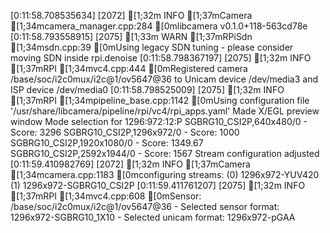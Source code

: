 [0:11:58.708535634] [2072] [1;32m INFO [1;37mCamera [1;34mcamera_manager.cpp:284 [0mlibcamera v0.1.0+118-563cd78e
[0:11:58.793558915] [2075] [1;33m WARN [1;37mRPiSdn [1;34msdn.cpp:39 [0mUsing legacy SDN tuning - please consider moving SDN inside rpi.denoise
[0:11:58.798367197] [2075] [1;32m INFO [1;37mRPI [1;34mvc4.cpp:444 [0mRegistered camera /base/soc/i2c0mux/i2c@1/ov5647@36 to Unicam device /dev/media3 and ISP device /dev/media0
[0:11:58.798525009] [2075] [1;32m INFO [1;37mRPI [1;34mpipeline_base.cpp:1142 [0mUsing configuration file '/usr/share/libcamera/pipeline/rpi/vc4/rpi_apps.yaml'
Made X/EGL preview window
Mode selection for 1296:972:12:P
    SGBRG10_CSI2P,640x480/0 - Score: 3296
    SGBRG10_CSI2P,1296x972/0 - Score: 1000
    SGBRG10_CSI2P,1920x1080/0 - Score: 1349.67
    SGBRG10_CSI2P,2592x1944/0 - Score: 1567
Stream configuration adjusted
[0:11:59.410982769] [2072] [1;32m INFO [1;37mCamera [1;34mcamera.cpp:1183 [0mconfiguring streams: (0) 1296x972-YUV420 (1) 1296x972-SGBRG10_CSI2P
[0:11:59.411761207] [2075] [1;32m INFO [1;37mRPI [1;34mvc4.cpp:608 [0mSensor: /base/soc/i2c0mux/i2c@1/ov5647@36 - Selected sensor format: 1296x972-SGBRG10_1X10 - Selected unicam format: 1296x972-pGAA
